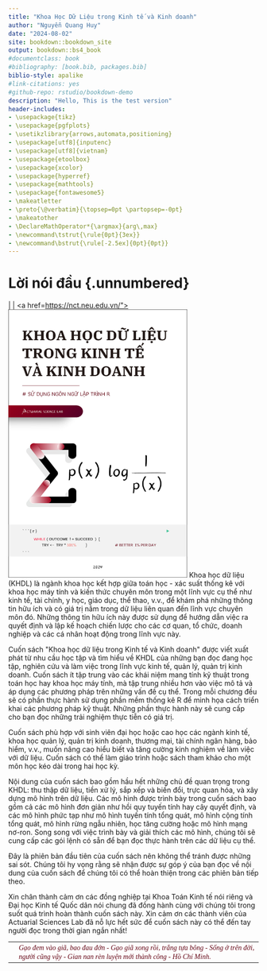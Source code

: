 ```yaml
--- 
title: "Khoa Học Dữ Liệu trong Kinh tế và Kinh doanh"
author: "Nguyễn Quang Huy"
date: "2024-08-02"
site: bookdown::bookdown_site
output: bookdown::bs4_book
#documentclass: book
#bibliography: [book.bib, packages.bib]
biblio-style: apalike
#link-citations: yes
#github-repo: rstudio/bookdown-demo
description: "Hello, This is the test version"
header-includes:
- \usepackage{tikz}
- \usepackage{pgfplots}
- \usetikzlibrary{arrows,automata,positioning}
- \usepackage[utf8]{inputenc}
- \usepackage[utf8]{vietnam}
- \usepackage{etoolbox}
- \usepackage{xcolor}
- \usepackage{hyperref}
- \usepackage{mathtools}
- \usepackage{fontawesome5}
- \makeatletter
- \preto{\@verbatim}{\topsep=0pt \partopsep=-0pt}
- \makeatother
- \DeclareMathOperator*{\argmax}{arg\,max}
- \newcommand\tstrut{\rule{0pt}{3ex}}
- \newcommand\bstrut{\rule[-2.5ex]{0pt}{0pt}}
---
```


# Lời nói đầu {.unnumbered}



|
|
<a href=https://nct.neu.edu.vn/"><img src="Bia sach 2.png" width="360" height="540" class="cover" alt="Buy on Amazon" /></a> Khoa học dữ liệu (KHDL) là ngành khoa học kết hợp giữa toán học - xác suất thống kê với khoa học máy tính và kiến thức chuyên môn trong một lĩnh vực cụ thể như kinh tế, tài chính, y học, giáo dục, thể thao, v.v., để khám phá những thông tin hữu ích và có giá trị nằm trong dữ liệu liên quan đến lĩnh vực chuyên môn đó. Những thông tin hữu ích này được sử dụng để hướng dẫn việc ra quyết định và lập kế hoạch chiến lược cho các cơ quan, tổ chức, doanh nghiệp và các cá nhân hoạt động trong lĩnh vực này.

Cuốn sách "Khoa học dữ liệu trong Kinh tế và Kinh doanh" được viết xuất phát từ nhu cầu học tập và tìm hiểu về KHDL của những bạn đọc đang học tập, nghiên cứu và làm việc trong lĩnh vực kinh tế, quản lý, quản trị kinh doanh. Cuốn sách ít tập trung vào các khái niệm mang tính kỹ thuật trong toán học hay khoa học máy tính, mà tập trung nhiều hơn vào việc mô tả và áp dụng các phương pháp trên những vấn đề cụ thể. Trong mỗi chương đều sẽ có phần thực hành sử dụng phần mềm thống kê R để minh họa cách triển khai các phương pháp kỹ thuật. Những phần thực hành này sẽ cung cấp cho bạn đọc những trải nghiệm thực tiễn có giá trị.

Cuốn sách phù hợp với sinh viên đại học hoặc cao học các ngành kinh tế, khoa học quản lý, quản trị kinh doanh, thương mại, tài chính ngân hàng, bảo hiểm, v.v., muốn nâng cao hiểu biết và tăng cường kinh nghiệm về làm việc với dữ liệu. Cuốn sách có thể làm giáo trình hoặc sách tham khảo cho một môn học kéo dài trong hai học kỳ.

Nội dung của cuốn sách bao gồm hầu hết những chủ đề quan trọng trong KHDL: thu thập dữ liệu, tiền xử lý, sắp xếp và biến đổi, trực quan hóa, và xây dựng mô hình trên dữ liệu. Các mô hình được trình bày trong cuốn sách bao gồm cả các mô hình đơn giản như hồi quy tuyến tính hay cây quyết định, và các mô hình phức tạp như mô hình tuyến tính tổng quát, mô hình cộng tính tổng quát, mô hình rừng ngẫu nhiên, học tăng cường hoặc mô hình mạng nơ-ron. Song song với việc trình bày và giải thích các mô hình, chúng tôi sẽ cung cấp các gói lệnh có sẵn để bạn đọc thực hành trên các dữ liệu cụ thể.

Đây là phiên bản đầu tiên của cuốn sách nên không thể tránh được những sai sót. Chúng tôi hy vọng rằng sẽ nhận được sự góp ý của bạn đọc về nội dung của cuốn sách để chúng tôi có thể hoàn thiện trong các phiên bản tiếp theo.

Xin chân thành cảm ơn các đồng nghiệp tại Khoa Toán Kinh tế nói riêng và Đại học Kinh tế Quốc dân nói chung đã đồng hành cùng với chúng tôi trong suốt quá trình hoàn thành cuốn sách này. Xin cảm ơn các thành viên của Actuarial Sciences Lab đã nỗ lực hết sức để cuốn sách này có thể đến tay người đọc trong thời gian ngắn nhất!

| | |
|-|-|
|  | <span style='color: #640514; font-family: Lora;'>*_Gạo đem vào giã, bao đau đớn - Gạo giã xong rồi, trắng tựa bông - Sống ở trên đời, người cũng vậy - Gian nan rèn luyện  mới thành công - Hồ Chí Minh._*</span> | | |


<!-- # REFERENCE -->

<!-- ### Source from thesis -->

<!-- **1.** Chen, Chun-houh, Wolfgang Karl Härdle, and Antony Unwin, eds (2007). *Handbook of data visualization.* \ -->
<!-- **2.** Aparicio, Manuela, and Carlos J. Costa. (2015). *Data visualization - Communication design quarterly review.* \ -->
<!-- **3.** Hadley Wickham. (2010). *A Layered Grammar of Graphics.* \ -->

<!-- ### Souce from website -->

<!-- **4.** [https://www.tableau.com/learn/articles/data-visualization](https://www.tableau.com/learn/articles/data-visualization) \ -->
<!-- **5.** [https://www.r-graph-gallery.com/ggplot2-package.html](https://www.r-graph-gallery.com/ggplot2-package.html) \ -->
<!-- **6.** [http://r-statistics.co/ggplot2-Tutorial-With-R.html](http://r-statistics.co/ggplot2-Tutorial-With-R.html) \ -->
<!-- **7.** [https://www.maths.usyd.edu.au/u/UG/SM/STAT3022/r/current/Misc/data-visualization-2.1.pdf](https://www.maths.usyd.edu.au/u/UG/SM/STAT3022/r/current/Misc/data-visualization-2.1.pdf) \ -->
<!-- **8.** [https://www.kaggle.com/](https://www.kaggle.com/) \ -->

